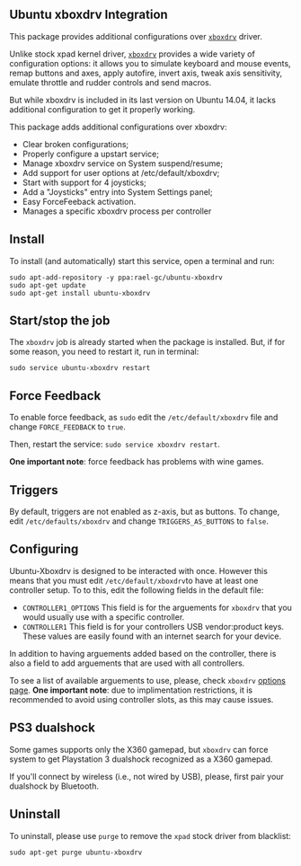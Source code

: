 Ubuntu xboxdrv Integration
----------------------------

This package provides additional configurations over [`xboxdrv`](http://pingus.seul.org/~grumbel/xboxdrv/) driver.

Unlike stock xpad kernel driver, [`xboxdrv`](http://pingus.seul.org/~grumbel/xboxdrv/) provides a wide variety of configuration options: it allows you to simulate keyboard and mouse events, remap buttons and axes, apply autofire, invert axis, tweak axis sensitivity, emulate throttle and rudder controls and send macros.

But while xboxdrv is included in its last version on Ubuntu 14.04, it lacks additional configuration to get it properly working.

This package adds additional configurations over xboxdrv:

- Clear broken configurations;
- Properly configure a upstart service;
- Manage xboxdrv service on System suspend/resume;
- Add support for user options at /etc/default/xboxdrv;
- Start with support for 4 joysticks;
- Add a "Joysticks" entry into System Settings panel;
- Easy ForceFeeback activation.
- Manages a specific xboxdrv process per controller


## Install

To install (and automatically) start this service, open a terminal and run:

```term
sudo apt-add-repository -y ppa:rael-gc/ubuntu-xboxdrv
sudo apt-get update
sudo apt-get install ubuntu-xboxdrv
```

## Start/stop the job

The `xboxdrv` job is already started when the package is installed. But, if for some reason, you need to restart it, run in terminal:

```term
sudo service ubuntu-xboxdrv restart
```
## Force Feedback

To enable force feedback, as `sudo` edit the `/etc/default/xboxdrv` file and change `FORCE_FEEDBACK` to `true`.

Then, restart the service: `sudo service xboxdrv restart`.

**One important note**: force feedback has problems with wine games.

## Triggers

By default, triggers are not enabled as z-axis, but as buttons. To change, edit `/etc/defaults/xboxdrv` and change `TRIGGERS_AS_BUTTONS` to `false`.

## Configuring

Ubuntu-Xboxdrv is designed to be interacted with once. However this means that you must edit `/etc/default/xboxdrv`to have at least one controller setup. To to this, edit the following fields in the default file:
- `CONTROLLER1_OPTIONS` 
This field is for the arguements for `xboxdrv` that you would usually use with a specific controller. 
- `CONTROLLER1`
This field is for your controllers USB vendor:product keys. These values are easily found with an internet search for your device. 

In addition to having arguements added based on the controller, there is also a field to add arguements that are used with all controllers.

To see a list of available arguements to use, please, check `xboxdrv` [options page](http://pingus.seul.org/~grumbel/xboxdrv/xboxdrv.html). 
**One important note**: due to implimentation restrictions, it is recommended to avoid using controller slots, as this may cause issues.

## PS3 dualshock

Some games supports only the X360 gamepad, but `xboxdrv` can force system to get Playstation 3 dualshock recognized as a X360 gamepad.

If you'll connect by wireless (i.e., not wired by USB), please, first pair your dualshock by Bluetooth.

## Uninstall

To uninstall, please use `purge` to remove the `xpad` stock driver from blacklist:

```term
sudo apt-get purge ubuntu-xboxdrv
```
